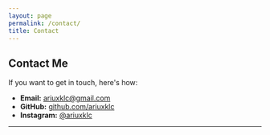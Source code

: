 ```yaml
---
layout: page
permalink: /contact/
title: Contact
---
```


## Contact Me

If you want to get in touch, here's how:

- **Email:** ariuxklc@gmail.com
- **GitHub:** [github.com/ariuxklc](https://github.com/ariuxklc)  
- **Instagram:** [@ariuxklc](https://instagram.com/ariuxklc)  

---
